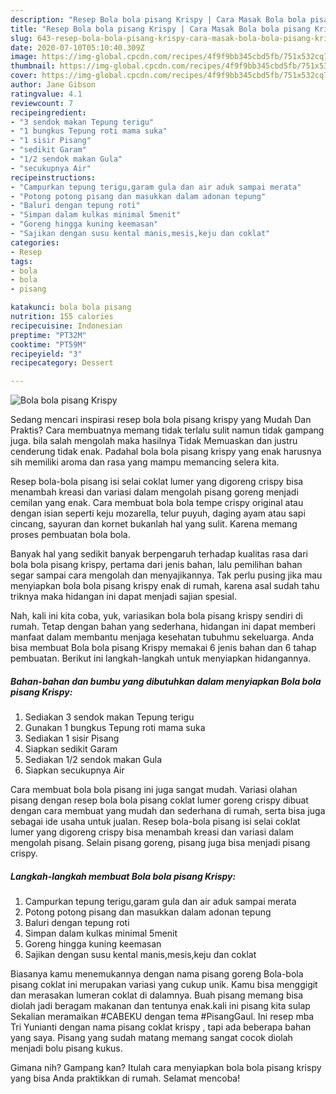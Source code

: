 ```yaml
---
description: "Resep Bola bola pisang Krispy | Cara Masak Bola bola pisang Krispy Yang Sempurna"
title: "Resep Bola bola pisang Krispy | Cara Masak Bola bola pisang Krispy Yang Sempurna"
slug: 643-resep-bola-bola-pisang-krispy-cara-masak-bola-bola-pisang-krispy-yang-sempurna
date: 2020-07-10T05:10:40.309Z
image: https://img-global.cpcdn.com/recipes/4f9f9bb345cbd5fb/751x532cq70/bola-bola-pisang-krispy-foto-resep-utama.jpg
thumbnail: https://img-global.cpcdn.com/recipes/4f9f9bb345cbd5fb/751x532cq70/bola-bola-pisang-krispy-foto-resep-utama.jpg
cover: https://img-global.cpcdn.com/recipes/4f9f9bb345cbd5fb/751x532cq70/bola-bola-pisang-krispy-foto-resep-utama.jpg
author: Jane Gibson
ratingvalue: 4.1
reviewcount: 7
recipeingredient:
- "3 sendok makan Tepung terigu"
- "1 bungkus Tepung roti mama suka"
- "1 sisir Pisang"
- "sedikit Garam"
- "1/2 sendok makan Gula"
- "secukupnya Air"
recipeinstructions:
- "Campurkan tepung terigu,garam gula dan air aduk sampai merata"
- "Potong potong pisang dan masukkan dalam adonan tepung"
- "Baluri dengan tepung roti"
- "Simpan dalam kulkas minimal 5menit"
- "Goreng hingga kuning keemasan"
- "Sajikan dengan susu kental manis,mesis,keju dan coklat"
categories:
- Resep
tags:
- bola
- bola
- pisang

katakunci: bola bola pisang 
nutrition: 155 calories
recipecuisine: Indonesian
preptime: "PT32M"
cooktime: "PT59M"
recipeyield: "3"
recipecategory: Dessert

---
```



![Bola bola pisang Krispy](https://img-global.cpcdn.com/recipes/4f9f9bb345cbd5fb/751x532cq70/bola-bola-pisang-krispy-foto-resep-utama.jpg)

Sedang mencari inspirasi resep bola bola pisang krispy yang Mudah Dan Praktis? Cara membuatnya memang tidak terlalu sulit namun tidak gampang juga. bila salah mengolah maka hasilnya Tidak Memuaskan dan justru cenderung tidak enak. Padahal bola bola pisang krispy yang enak harusnya sih memiliki aroma dan rasa yang mampu memancing selera kita.

Resep bola-bola pisang isi selai coklat lumer yang digoreng crispy bisa menambah kreasi dan variasi dalam mengolah pisang goreng menjadi cemilan yang enak. Cara membuat bola bola tempe crispy original atau dengan isian seperti keju mozarella, telur puyuh, daging ayam atau sapi cincang, sayuran dan kornet bukanlah hal yang sulit. Karena memang proses pembuatan bola bola.

Banyak hal yang sedikit banyak berpengaruh terhadap kualitas rasa dari bola bola pisang krispy, pertama dari jenis bahan, lalu pemilihan bahan segar sampai cara mengolah dan menyajikannya. Tak perlu pusing jika mau menyiapkan bola bola pisang krispy enak di rumah, karena asal sudah tahu triknya maka hidangan ini dapat menjadi sajian spesial.


Nah, kali ini kita coba, yuk, variasikan bola bola pisang krispy sendiri di rumah. Tetap dengan bahan yang sederhana, hidangan ini dapat memberi manfaat dalam membantu menjaga kesehatan tubuhmu sekeluarga. Anda bisa membuat Bola bola pisang Krispy memakai 6 jenis bahan dan 6 tahap pembuatan. Berikut ini langkah-langkah untuk menyiapkan hidangannya.

<!--inarticleads1-->

##### Bahan-bahan dan bumbu yang dibutuhkan dalam menyiapkan Bola bola pisang Krispy:

1. Sediakan 3 sendok makan Tepung terigu
1. Gunakan 1 bungkus Tepung roti mama suka
1. Sediakan 1 sisir Pisang
1. Siapkan sedikit Garam
1. Sediakan 1/2 sendok makan Gula
1. Siapkan secukupnya Air


Cara membuat bola bola pisang ini juga sangat mudah. Variasi olahan pisang dengan resep bola bola pisang coklat lumer goreng crispy dibuat dengan cara membuat yang mudah dan sederhana di rumah, serta bisa juga sebagai ide usaha untuk jualan. Resep bola-bola pisang isi selai coklat lumer yang digoreng crispy bisa menambah kreasi dan variasi dalam mengolah pisang. Selain pisang goreng, pisang juga bisa menjadi pisang crispy. 

<!--inarticleads2-->

##### Langkah-langkah membuat Bola bola pisang Krispy:

1. Campurkan tepung terigu,garam gula dan air aduk sampai merata
1. Potong potong pisang dan masukkan dalam adonan tepung
1. Baluri dengan tepung roti
1. Simpan dalam kulkas minimal 5menit
1. Goreng hingga kuning keemasan
1. Sajikan dengan susu kental manis,mesis,keju dan coklat


Biasanya kamu menemukannya dengan nama pisang goreng Bola-bola pisang coklat ini merupakan variasi yang cukup unik. Kamu bisa menggigit dan merasakan lumeran coklat di dalamnya. Buah pisang memang bisa diolah jadi beragam makanan dan tentunya enak.kali ini pisang kita sulap Sekalian meramaikan #CABEKU dengan tema #PisangGaul. Ini resep mba Tri Yunianti dengan nama pisang coklat krispy , tapi ada beberapa bahan yang saya. Pisang yang sudah matang memang sangat cocok diolah menjadi bolu pisang kukus. 

Gimana nih? Gampang kan? Itulah cara menyiapkan bola bola pisang krispy yang bisa Anda praktikkan di rumah. Selamat mencoba!
